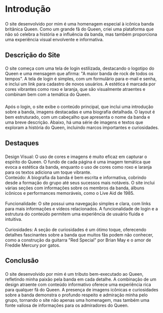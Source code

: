 <h1 align="left">Introdução</h1>

###

<p align="left">O site desenvolvido por mim é uma homenagem especial à icônica banda britânica Queen. Como um grande fã do Queen, criei uma plataforma que não só celebra a história e a influência da banda, mas também proporciona uma experiência visual envolvente e informativa.</p>

###

<h2 align="left">Descrição do Site</h2>

###

<p align="left">O site começa com uma tela de login estilizada, destacando o logotipo do Queen e uma mensagem que afirma: "A maior banda de rock de todos os tempos". A tela de login é simples, com um formulário para e-mail e senha, e inclui um link para cadastro de novos usuários. A estética é marcada por cores vibrantes como roxo e laranja, que são visualmente atraentes e combinam bem com a temática do Queen.</p>

###

<p align="left">Após o login, o site exibe o conteúdo principal, que inclui uma introdução sobre a banda, imagens destacadas e uma biografia detalhada. O layout é bem estruturado, com um cabeçalho que apresenta o nome da banda e uma breve descrição. Abaixo, há uma série de imagens e textos que exploram a história do Queen, incluindo marcos importantes e curiosidades.</p>

###

<h2 align="left">Destaques</h2>

###

<p align="left">Design Visual: O uso de cores e imagens é muito eficaz em capturar o espírito do Queen. O fundo de cada página é uma imagem temática que evoca a estética da banda, enquanto o uso de cores como roxo e laranja para os textos adiciona um toque vibrante.<br>Conteúdo: A biografia da banda é bem escrita e informativa, cobrindo desde a formação do grupo até seus sucessos mais notáveis. O site inclui várias seções com informações sobre os membros da banda, álbuns icônicos e performances memoráveis, como o Live Aid de 1985.<br><br>Funcionalidade: O site possui uma navegação simples e clara, com links para mais informações e vídeos relacionados. A funcionalidade de login e a estrutura do conteúdo permitem uma experiência de usuário fluida e intuitiva.<br><br>Curiosidades: A seção de curiosidades é um ótimo toque, oferecendo detalhes fascinantes sobre a banda que muitos fãs podem não conhecer, como a construção da guitarra "Red Special" por Brian May e o amor de Freddie Mercury por gatos.</p>

###

<h2 align="left">Conclusão</h2>

###

<p align="left">O site desenvolvido por mim é um tributo bem-executado ao Queen, refletindo minha paixão pela banda em cada detalhe. A combinação de um design atraente com conteúdo informativo oferece uma experiência rica para qualquer fã do Queen. A presença de imagens icônicas e curiosidades sobre a banda demonstra o profundo respeito e admiração minha pelo grupo, tornando o site não apenas uma homenagem, mas também uma fonte valiosa de informações para os admiradores do Queen.</p>

###
